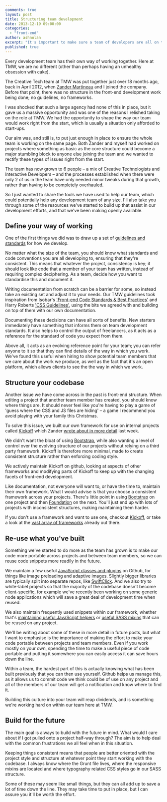 ```yaml
---
comments: true
layout: post
title: Structuring team development
date: 2013-12-19 09:00:00
categories:
  - "front-end"
author: ashnolan
excerpt: "It's important to make sure a team of developers are all on the same page when developing across multiple projects. We look at what helps our front-end team at TMW."
published: true
---
```


Every development team has their own way of working together.  Here at TMW, we are no different (other than perhaps having an unhealthy obsession with cake).

The Creative Tech team at TMW was put together just over 18 months ago, back in April 2012, when [Zander Martineau](https://twitter.com/mrmartineau) and I joined the company.  Before that point, there was no structure in the front-end development work being done; no guidelines, no frameworks.

I was shocked that such a large agency had none of this in place, but it gave us a massive opportunity and was one of the reasons I relished taking on the role at TMW. We had the opportunity to shape the way our team would work right from the start, which is usually a situation only afforded to start-ups.

Our aim was, and still is, to put just enough in place to ensure the whole team is working on the same page. Both Zander and myself had worked on projects where something as basic as the core structure could become a major stumbling block to anyone else joining the team and we wanted to rectify these types of issues right from the start.

The team has now grown to 6 people – a mix of Creative Technologists and Interactive Developers – and the processes established when there were only 2 of us in the team have only needed minor tweaks during that growth, rather than having to be completely overhauled.

So I just wanted to share the tools we have used to help our team, which could potentially help any development team of any size. I'll also take you through some of the resources we've started to build up that assist in our development efforts, and that we've been making openly available.


## Define your way of working

One of the first things we did was to draw up a set of [guidelines and standards](http://tmwagency.github.io/TMW-frontend-guidelines/) for how we develop.

No matter what the size of the team, you should know what standards and code conventions you are all developing to, ensuring that they're consistent. This means that whatever the project, consistency is key; it should look like code that a member of your team has written, instead of requiring complex deciphering.  As a team, decide how you want to standardise this and document it.

Writing documentation from scratch can be a barrier for some, so instead take an existing set and adjust it to your needs. Our TMW guidelines took inspiration from Isobar's ['Front-end Code Standards & Best Practices'](http://isobar-idev.github.io/code-standards/) and Harry Roberts ['CSS Guidelines'](https://github.com/csswizardry/CSS-Guidelines), using the bits we agreed with and building on top of them with our own documentation.

Documenting these decisions can have all sorts of benefits. New starters immediately have something that informs them on team development standards.  It also helps to control the output of freelancers, as it acts as a reference for the standard of code you expect from them.

Above all, it acts as an evolving reference point for your team; you can refer anyone to it so that they can find details of the way in which you work. We've found this useful when hiring to show potential team members that we care about the work we produce, as well as the fact that it's an open platform, which allows clients to see the the way in which we work.


## Structure your codebase

Another issue we have come across in the past is front-end structure. When editing a project that another team member has created, you should know where things are. It should never feel like you're having to play a game of 'guess where the CSS and JS files are hiding' – a game I recommend you avoid playing with your family this Christmas.

To solve this issue, we built our own framework for use on internal projects called [Kickoff](http://tmwagency.github.io/kickoff/) which Zander [wrote about in more detail](labs.tmw.co.uk/2013/12/introducing-kickoff/) last week.

We didn't want the bloat of using [Bootstrap](http://getbootstrap.com/), while also wanting a level of control over the evolving structure of our projects without relying on a third party framework. Kickoff is therefore more minimal, made to create consistent structure rather than enforcing coding style.

We actively maintain Kickoff on github, looking at aspects of other frameworks and modifying parts of Kickoff to keep up with the changing facets of front-end development.

Like documentation, not everyone will want to, or have the time to, maintain their own framework. What I would advise is that you choose a consistent framework across your projects. There's little point in using [Bootstrap](http://getbootstrap.com/) on one project and then [Foundation](http://foundation.zurb.com/) on the next.  You'll just end up with lots of projects with inconsistent structures, making maintaining them harder.

If you don't use a framework and want to use one, checkout [Kickoff](http://tmwagency.github.io/kickoff/), or take a look at the [vast array of frameworks](http://usablica.github.io/front-end-frameworks/compare.html) already out there.


## Re-use what you've built

Something we've started to do more as the team has grown is to make our code more portable across projects and between team members, so we can reuse code snippets more readily in the future.

We maintain a few useful [JavaScript classes and plugins](https://github.com/tmwagency/js-classes-and-plugins) on Github, for things like image preloading and adaptive images. Slightly bigger libraries are typically split into separate repos, like [SwiftClick](https://github.com/tmwagency/swiftclick). And we also try to white-label projects so that the majority of the codebase doesn't become client-specific, for example we've recently been working on some generic node applications which will save a great deal of development time when reused.

We also maintain frequently used snippets within our framework, whether that's [maintaining useful JavaScript helpers](https://github.com/tmwagency/kickoff/tree/master/js/helpers) or [useful SASS mixins](https://github.com/tmwagency/kickoff/tree/master/scss/mixins) that can be reused on any project.

We'll be writing about some of these in more detail in future posts, but what I want to emphasise is the importance of making the effort to make your code portable between projects and team members. Even if you work mostly on your own, spending the time to make a useful piece of code portable and putting it somewhere you can easily access it can save hours down the line.

Within a team, the hardest part of this is actually knowing what has been built previously that you can then use yourself. Github helps us manage this, as it allows us to commit code we think could be of use on any project and all of the members of our team will get a notification and know where to find it.

Building this culture into your team will reap dividends, and is something we're working hard on within our team here at TMW.

## Build for the future

The main goal is always to build with the future in mind. What would I care about if I got pulled onto a project half-way through? The aim is to help deal with the common frustrations we all feel when in this situation.

Keeping things consistent means that people are better oriented with the project style and structure at whatever point they start working with the codebase. I always know where the Grunt file lives, where the responsive mixins are located and where typography related CSS styles go in our SASS structure.

Some of these may seem like small things, but they can all add up to save a lot of time down the line. They may take time to put in place, but I can assure you it'll be worth the effort.